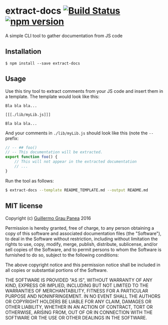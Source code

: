 # extract-docs [![Build Status](https://travis-ci.org/guigrpa/extract-docs.svg)](https://travis-ci.org/guigrpa/extract-docs) [![npm version](https://img.shields.io/npm/v/extract-docs.svg)](https://www.npmjs.com/package/extract-docs)

A simple CLI tool to gather documentation from JS code


## Installation

```
$ npm install --save extract-docs
```


## Usage

Use this tiny tool to extract comments from your JS code and insert them in a template. The template would look like this:

```
Bla bla bla...

[[[./lib/myLib.js]]]

Bla bla bla...
```

And your comments in `./lib/myLib.js` should look like this (note the `--` prefix:

```js
// -- ## foo()
// -- This documentation will be extracted.
export function foo() {
    // This will not appear in the extracted documentation
    // ...
}
```

Run the tool as follows:

```bash
$ extract-docs --template README_TEMPLATE.md --output README.md
```


## MIT license

Copyright (c) [Guillermo Grau Panea](https://github.com/guigrpa) 2016

Permission is hereby granted, free of charge, to any person obtaining a copy
of this software and associated documentation files (the "Software"), to deal
in the Software without restriction, including without limitation the rights
to use, copy, modify, merge, publish, distribute, sublicense, and/or sell
copies of the Software, and to permit persons to whom the Software is
furnished to do so, subject to the following conditions:

The above copyright notice and this permission notice shall be included in all
copies or substantial portions of the Software.

THE SOFTWARE IS PROVIDED "AS IS", WITHOUT WARRANTY OF ANY KIND, EXPRESS OR
IMPLIED, INCLUDING BUT NOT LIMITED TO THE WARRANTIES OF MERCHANTABILITY,
FITNESS FOR A PARTICULAR PURPOSE AND NONINFRINGEMENT. IN NO EVENT SHALL THE
AUTHORS OR COPYRIGHT HOLDERS BE LIABLE FOR ANY CLAIM, DAMAGES OR OTHER
LIABILITY, WHETHER IN AN ACTION OF CONTRACT, TORT OR OTHERWISE, ARISING FROM,
OUT OF OR IN CONNECTION WITH THE SOFTWARE OR THE USE OR OTHER DEALINGS IN THE
SOFTWARE.
